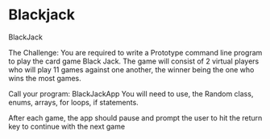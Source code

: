 # Blackjack
BlackJack

The Challenge:
You are required to write a Prototype command line program to play the card game Black Jack. The game will consist of 2 virtual players who will play 11 games against one another, the winner being the one who wins the most games.

Call your program: BlackJackApp
You will need to use, the Random class, enums, arrays, for loops, if statements.

After each game, the app should pause and prompt the user to hit the return key to continue with the next game
